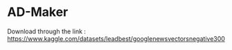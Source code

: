 # AD-Maker


Download through the link : https://www.kaggle.com/datasets/leadbest/googlenewsvectorsnegative300
